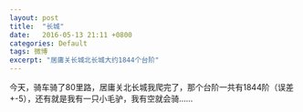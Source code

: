 ```yaml
---
layout: post
title:  "长城"
date:   2016-05-13 21:11 +0800
categories: Default
tags: 微博
excerpt: "居庸关长城北长城大约1844个台阶"
---
```


今天，骑车骑了80里路，居庸关北长城我爬完了，那个台阶一共有1844阶（误差+-5），还有就是我有一只小毛驴，我有空就会骑……
